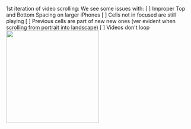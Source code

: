 

1st iteration of video scrolling: 
We see some issues with:
[ ] Improper Top and Bottom Spacing on larger iPhones
[ ] Cells not in focused are still playing
[ ] Previous cells are part of new new ones (ver evident when scrolling from portrait into landscape)
[ ] Videos don't loop
<img src="1.gif" width="250">

